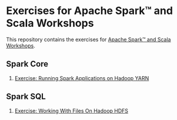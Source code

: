 # Exercises for Apache Spark™ and Scala Workshops

This repository contains the exercises for [Apache Spark™ and Scala Workshops](../README.md).

## Spark Core

1. [Exercise: Running Spark Applications on Hadoop YARN](spark-exercise-Running-Spark-Applications-on-Hadoop-YARN.md)

## Spark SQL

1. [Exercise: Working With Files On Hadoop HDFS](spark-exercise-Working-With-Files-On-Hadoop-HDFS.md)
